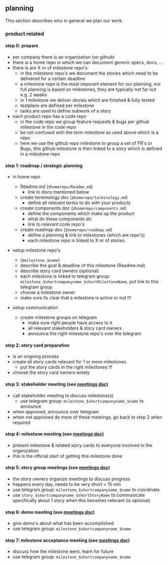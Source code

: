 ## planning

This section describes who in general we plan our work.

### product related

#### step 0: prepare

- per company there is an organization (on github)
- there is a home repo in which we can document generic specs, docs, ...
- there is are X nr of milestone repo's
    - in the milestone repo's we document the stories which need to be delivered for a certain deadline
    - a milestone repo is the most imporant element for our planning, our full planning is based on milestones, they are typically not far out e.g. 2 weeks
    - in 1 milestone we deliver stories which are finished & fully tested
    - testplans are defined per milestone
    - tasks are used to define subwork of a story
- each product repo has a code repo
    - in the code repo we group feature requests & bugs per github milestone in the code repo
    - be not confused with the term milestone as used above which is a repo
    - here we use the github repo milestone to group a set of FR's or Bugs, this github milestone is then linked to a story which is defined in a milestone repo


#### step 1: roadmap / strategic planning

- in home repo
  - Readme.md  (```$homerepo/Readme.md```)
    - link to docs mentioned below 
  - create terminology doc  (```$homerepo/terminology.md```)
    - define all relevant terms to do with your products 
  - create components doc  (```$homerepo/components.md```)
    - define the components which make up the product
    - what do these components do
    - link to relevant code repo's
  - create roadmap doc  (```$homerepo/roadmap.md```)
    - define a planning & link to milestones (which are repo's)
    - each milestone repo is linked to X nr of stories

- setup milestone repo's
  - (```$milestone_$name```)
  - describe the goal & deadline of this milestone (Readme.md)
  - describe story card owners (optional)
  - each milestone is linked to telegram group: ```milestone_$shortcompanyname_$shortMilestoneName```, put link to this telegram group
  - choose a milestone owner
  - make sure its clear that a milestone is active or not !!!
 
- setup communication
  - create milestone groups on telegram
    - make sure right people have access to it   
    - all relevant stakeholders & story card owners
    - announce the right milestone repo's over the telegram
  

#### step 2: story card preparation

- is an ongoing process
- create all story cards relevant for 1 or more milestones
    - put the story cards in the right milestones !!! 
- choose the story card owners wisely

#### step 3: stakeholder meeting (see [meetings doc](meetings.md))

- call stakeholder meeting to discuss milestone(s)
  - use telegram group: ```milestone_$shortcompanyname_$name``` to announce
- when approved, announce over telegram
- when not approved do more of these meetings, go back to step 2 when required

#### step 4: milestone meeting (see [meetings doc](meetings.md))

- present milestone & related story cards to everyone involved in the organization
- this is the official start of getting this milestone done

#### step 5: story group meetings (see [meetings doc](meetings.md))

- the story owners organize meetings to discuss progress
- happens every day, needs to be very short < 15 min
- use telegram group: ```milestone_$shortcompanyname_$name``` to coordinate
- use ```story_$shortcompanyname_$shortStoryName``` to communicate specifically about 1 story when this becomes relevant (is optional)

#### step 6: demo meeting (see [meetings doc](meetings.md))

- give demo's about what has been accomplished
- use telegram group: ```milestone_$shortcompanyname_$name```

#### step 7: milestone acceptance meeting (see [meetings doc](meetings.md))

- discuss how the milestone went, learn for future
- use telegram group: ```milestone_$shortcompanyname_$name```








